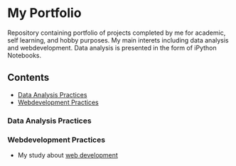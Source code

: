 # My Portfolio
Repository containing portfolio of projects completed by me for academic, self learning, and hobby purposes. My main interets including data analysis and webdevelopment. Data analysis is presented in the form of iPython Notebooks.

## Contents
 * [Data Analysis Practices](#Data-Analysis-Practices)
 * [Webdevelopment Practices](#Webdevelopment-Practices)

### Data Analysis Practices
### Webdevelopment Practices
   - My study about [web development](https://github.com/icylove12/complete-javascript-course-master/tree/main/05-Guess-My-Number/starter)
